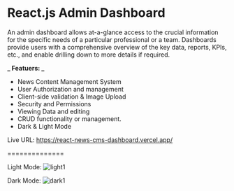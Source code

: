 <h1>React.js Admin Dashboard</h1>

An admin dashboard allows at-a-glance access to the crucial information for the specific needs of a particular professional or a team. Dashboards provide users with a comprehensive overview of the key data, reports, KPIs, etc., and enable drilling down to more details if required.

**_ Featuers: _**

- News Content Management System
- User Authorization and management
- Client-side validation & Image Upload
- Security and Permissions
- Viewing Data and editing
- CRUD functionality or management.
- Dark & Light Mode

Live URL: https://react-news-cms-dashboard.vercel.app/

==============

Light Mode:
![light1]([https://user-images.githubusercontent.com/78463849/194511527-87b44371-f7ee-4378-a3c8-aacca5d97c0b.png](https://drive.google.com/file/d/1-xSts3or74c0QO-AIQlzthboJMvO-v7s/view?usp=sharing))



Dark Mode:
![dark1]([https://user-images.githubusercontent.com/78463849/194511555-319272d1-fe56-4a04-9e91-e2080c30ad2b.png](https://drive.google.com/file/d/1-y7uvogDuNx1ELABs_6DRfvpUMl2s0UA/view?usp=sharing)https://drive.google.com/file/d/1-y7uvogDuNx1ELABs_6DRfvpUMl2s0UA/view?usp=sharing)


